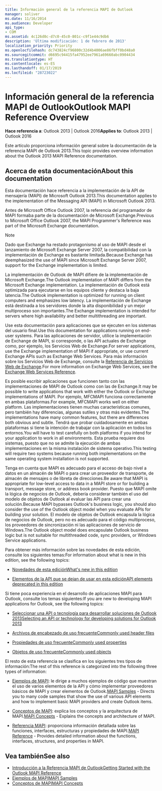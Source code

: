 ```yaml
---
title: Información general de la referencia MAPI de Outlook
manager: soliver
ms.date: 11/16/2014
ms.audience: Developer
api_type:
- COM
ms.assetid: 4c126d0c-d7c0-45c0-801c-c9f1e44c9db6
description: 'Última modificación: 1 de febrero de 2013'
localization_priority: Priority
ms.openlocfilehash: dc743824cf96800c32d4b4006ae86fbff0bd48a0
ms.sourcegitcommit: d6695c94415fa47952ee7961a69660abc0904434
ms.translationtype: HT
ms.contentlocale: es-ES
ms.lasthandoff: 01/17/2019
ms.locfileid: "28723022"
---
```

# <a name="outlook-mapi-reference-overview"></a><span data-ttu-id="5e682-103">Información general de la referencia MAPI de Outlook</span><span class="sxs-lookup"><span data-stu-id="5e682-103">Outlook MAPI Reference Overview</span></span>

<span data-ttu-id="5e682-104">**Hace referencia a**: Outlook 2013 | Outlook 2016</span><span class="sxs-lookup"><span data-stu-id="5e682-104">**Applies to**: Outlook 2013 | Outlook 2016</span></span> 
  
<span data-ttu-id="5e682-105">Este artículo proporciona información general sobre la documentación de la referencia MAPI de Outlook 2013.</span><span class="sxs-lookup"><span data-stu-id="5e682-105">This topic provides overview information about the Outlook 2013 MAPI Reference documentation.</span></span>
  
## <a name="about-this-documentation"></a><span data-ttu-id="5e682-106">Acerca de esta documentación</span><span class="sxs-lookup"><span data-stu-id="5e682-106">About this documentation</span></span>

<span data-ttu-id="5e682-107">Esta documentación hace referencia a la implementación de la API de mensajería (MAPI) de Microsoft Outlook 2013.</span><span class="sxs-lookup"><span data-stu-id="5e682-107">This documentation applies to the implementation of the Messaging API (MAPI) in Microsoft Outlook 2013.</span></span> 
  
<span data-ttu-id="5e682-108">Antes de Microsoft Office Outlook 2007, la referencia del programador de MAPI formaba parte de la documentación de Microsoft Exchange.</span><span class="sxs-lookup"><span data-stu-id="5e682-108">Previous to Microsoft Office Outlook 2007, the MAPI Programmer's Reference was part of the Microsoft Exchange documentation.</span></span>
  
> [!NOTE]
> <span data-ttu-id="5e682-109">Dado que Exchange ha restado protagonismo al uso de MAPI desde el lanzamiento de Microsoft Exchange Server 2007, la compatibilidad con la implementación de Exchange es bastante limitada.</span><span class="sxs-lookup"><span data-stu-id="5e682-109">Because Exchange has deemphasized the use of MAPI since Microsoft Exchange Server 2007, support for the Exchange implementation is limited.</span></span> 
  
<span data-ttu-id="5e682-110">La implementación de Outlook de MAPI difiere de la implementación de Microsoft Exchange.</span><span class="sxs-lookup"><span data-stu-id="5e682-110">The Outlook implementation of MAPI differs from the Microsoft Exchange implementation.</span></span> <span data-ttu-id="5e682-111">La implementación de Outlook está optimizada para ejecutarse en los equipos cliente y destaca la baja latencia.</span><span class="sxs-lookup"><span data-stu-id="5e682-111">The Outlook implementation is optimized for running on client computers and emphasizes low latency.</span></span> <span data-ttu-id="5e682-112">La implementación de Exchange está destinada a los servidores donde la alta disponibilidad y un mejor multiproceso son importantes.</span><span class="sxs-lookup"><span data-stu-id="5e682-112">The Exchange implementation is intended for servers where high availability and better multithreading are important.</span></span>
  
<span data-ttu-id="5e682-113">Use esta documentación para aplicaciones que se ejecuten en los sistemas del usuario final.</span><span class="sxs-lookup"><span data-stu-id="5e682-113">Use this documentation for applications running on end-user systems.</span></span> <span data-ttu-id="5e682-114">Para las aplicaciones de servidor, utilice la implementación de Exchange de MAPI, si corresponde, o las API actuales de Exchange como, por ejemplo, los Servicios Web de Exchange.</span><span class="sxs-lookup"><span data-stu-id="5e682-114">For server applications, use the Exchange implementation of MAPI if appropriate, or use current Exchange APIs such as Exchange Web Services.</span></span> <span data-ttu-id="5e682-115">Para más información sobre los Servicios Web de Exchange, consulte la [Referencia de Servicios Web de Exchange](https://msdn.microsoft.com/library/bb204119.aspx).</span><span class="sxs-lookup"><span data-stu-id="5e682-115">For more information on Exchange Web Services, see the [Exchange Web Services Reference](https://msdn.microsoft.com/library/bb204119.aspx).</span></span>
  
<span data-ttu-id="5e682-116">Es posible escribir aplicaciones que funcionen tanto con las implementaciones de MAPI de Outlook como con las de Exchange.</span><span class="sxs-lookup"><span data-stu-id="5e682-116">It may be possible to write applications that work with either the Outlook or Exchange implementations of MAPI.</span></span> <span data-ttu-id="5e682-117">Por ejemplo, MFCMAPI funciona correctamente en ambas plataformas.</span><span class="sxs-lookup"><span data-stu-id="5e682-117">For example, MFCMAPI works well on either platform.</span></span> <span data-ttu-id="5e682-118">Las implementaciones tienen muchas características comunes, pero también hay diferencias, algunas sutiles y otras más evidentes.</span><span class="sxs-lookup"><span data-stu-id="5e682-118">The implementations have many common features, but there are differences both obvious and subtle.</span></span> <span data-ttu-id="5e682-119">Tendrá que probar cuidadosamente en ambas plataformas si tiene la intención de trabajar con la aplicación en todos los entornos.</span><span class="sxs-lookup"><span data-stu-id="5e682-119">You will have to test carefully on both platforms if you intend for your application to work in all environments.</span></span> <span data-ttu-id="5e682-120">Esta prueba requiere dos sistemas, puesto que no se admite la ejecución de ambas implementaciones en la misma instalación de sistema operativo.</span><span class="sxs-lookup"><span data-stu-id="5e682-120">This testing will require two systems because running both implementations on the same operating system installation is not supported.</span></span>
  
<span data-ttu-id="5e682-121">Tenga en cuenta que MAPI es adecuado para el acceso de bajo nivel a datos en un almacén de MAPI o para crear un proveedor de transporte, de almacén de mensajes o de libreta de direcciones.</span><span class="sxs-lookup"><span data-stu-id="5e682-121">Be aware that MAPI is appropriate for low-level access to data in a MAPI store or for building a transport, message store, or address book provider.</span></span> <span data-ttu-id="5e682-122">Puesto que MAPI omite la lógica de negocios de Outlook, debería considerar también el uso del modelo de objetos de Outlook al evaluar las API para crear una solución.</span><span class="sxs-lookup"><span data-stu-id="5e682-122">Because MAPI bypasses Outlook's business logic, you should also consider the use of the Outlook object model when you evaluate APIs for building your solution.</span></span> <span data-ttu-id="5e682-123">El modelo de objetos de Outlook encapsula la lógica de negocios de Outlook, pero no es adecuado para el código multiproceso, los proveedores de sincronización ni las aplicaciones de servicio de Windows.</span><span class="sxs-lookup"><span data-stu-id="5e682-123">The Outlook object model does encapsulate Outlook business logic but is not suitable for multithreaded code, sync providers, or Windows Service applications.</span></span>
  
<span data-ttu-id="5e682-124">Para obtener más información sobre las novedades de esta edición, consulte los siguientes temas:</span><span class="sxs-lookup"><span data-stu-id="5e682-124">For information about what is new in this edition, see the following topics:</span></span>
  
- [<span data-ttu-id="5e682-125">Novedades de esta edición</span><span class="sxs-lookup"><span data-stu-id="5e682-125">What's new in this edition</span></span>](what-s-new-in-this-edition.md)
    
- [<span data-ttu-id="5e682-126">Elementos de la API que se dejan de usar en esta edición</span><span class="sxs-lookup"><span data-stu-id="5e682-126">API elements deprecated in this edition</span></span>](api-elements-deprecated-in-this-edition.md)
    
<span data-ttu-id="5e682-127">Si tiene poca experiencia en el desarrollo de aplicaciones MAPI para Outlook, consulte los temas siguientes:</span><span class="sxs-lookup"><span data-stu-id="5e682-127">If you are new to developing MAPI applications for Outlook, see the following topics:</span></span>
  
- [<span data-ttu-id="5e682-128">Seleccionar una API o tecnología para desarrollar soluciones de Outlook 2013</span><span class="sxs-lookup"><span data-stu-id="5e682-128">Selecting an API or technology for developing solutions for Outlook 2013</span></span>](https://msdn.microsoft.com/library/jj900714.aspx)
    
- [<span data-ttu-id="5e682-129">Archivos de encabezado de uso frecuente</span><span class="sxs-lookup"><span data-stu-id="5e682-129">Commonly used header files</span></span>](commonly-used-header-files.md)
    
- [<span data-ttu-id="5e682-130">Propiedades de uso frecuente</span><span class="sxs-lookup"><span data-stu-id="5e682-130">Commonly used properties</span></span>](commonly-used-properties.md)
    
- [<span data-ttu-id="5e682-131">Objetos de uso frecuente</span><span class="sxs-lookup"><span data-stu-id="5e682-131">Commonly used objects</span></span>](commonly-used-objects.md)
    
<span data-ttu-id="5e682-132">El resto de esta referencia se clasifica en los siguientes tres tipos de información:</span><span class="sxs-lookup"><span data-stu-id="5e682-132">The rest of this reference is categorized into the following three types of information:</span></span>
  
- <span data-ttu-id="5e682-133">[Ejemplos de MAPI](mapi-samples.md): le dirige a muchos ejemplos de código que muestran el uso de varios elementos de la API y cómo implementar proveedores básicos de MAPI y crear elementos de Outlook.</span><span class="sxs-lookup"><span data-stu-id="5e682-133">[MAPI Samples](mapi-samples.md) - Directs you to many code samples that show the use of various API elements and how to implement basic MAPI providers and create Outlook items.</span></span> 
    
- <span data-ttu-id="5e682-134">[Conceptos de MAPI](mapi-concepts.md): explica los conceptos y la arquitectura de MAPI.</span><span class="sxs-lookup"><span data-stu-id="5e682-134">[MAPI Concepts](mapi-concepts.md) - Explains the concepts and architecture of MAPI.</span></span> 
    
- <span data-ttu-id="5e682-135">[Referencia MAPI](mapi-reference.md): proporciona información detallada sobre las funciones, interfaces, estructuras y propiedades de MAPI.</span><span class="sxs-lookup"><span data-stu-id="5e682-135">[MAPI Reference](mapi-reference.md) - Provides detailed information about the functions, interfaces, structures, and properties in MAPI.</span></span> 
    
## <a name="see-also"></a><span data-ttu-id="5e682-136">Vea también</span><span class="sxs-lookup"><span data-stu-id="5e682-136">See also</span></span>

- [<span data-ttu-id="5e682-137">Introducción a la Referencia MAPI de Outlook</span><span class="sxs-lookup"><span data-stu-id="5e682-137">Getting Started with the Outlook MAPI Reference</span></span>](getting-started-with-the-outlook-mapi-reference.md)
- [<span data-ttu-id="5e682-138">Ejemplos de MAPI</span><span class="sxs-lookup"><span data-stu-id="5e682-138">MAPI Samples</span></span>](mapi-samples.md)
- [<span data-ttu-id="5e682-139">Conceptos de MAPI</span><span class="sxs-lookup"><span data-stu-id="5e682-139">MAPI Concepts</span></span>](mapi-concepts.md)

